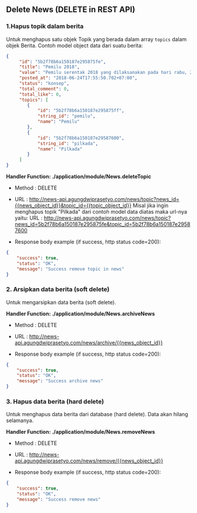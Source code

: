 ## Delete News (DELETE in REST API)

### 1.Hapus topik dalam berita
Untuk menghapus satu objek Topik yang berada dalam array ```topics``` dalam objek Berita.
Contoh model object data dari suatu berita:
```json
{
	 "id": "5b2f78b6a150187e295875fe",
	 "title": "Pemilu 2018",
	 "value": "Pemilu serentak 2018 yang dilaksanakan pada hari rabu, 27 Juni 2018 mendatang dikabarkan aman....",
	 "posted_at": "2018-06-24T17:55:50.702+07:00",
	 "status": "konsep",
	 "total_comment": 0,
	 "total_like": 0,
	 "topics": [
	 	{
	 		"id": "5b2f78b6a150187e295875ff",
	 		"string_id": "pemilu",
	 		"name": "Pemilu"
	 	},
	 	{
	 		"id": "5b2f78b6a150187e29587600",
	 		"string_id": "pilkada",
	 		"name": "Pilkada"
	 	}
	 ]
}
```
**Handler Function: ./application/module/News.deleteTopic** 

* Method : DELETE
* URL : http://news-api.agungdwiprasetyo.com/news/topic?news_id={{news_object_id}}&topic_id={{topic_object_id}}
Misal jika ingin menghapus topik "Pilkada" dari contoh model data diatas maka url-nya yaitu: URL : http://news-api.agungdwiprasetyo.com/news/topic?news_id=5b2f78b6a150187e295875fe&topic_id=5b2f78b6a150187e29587600

* Response body example (if success, http status code=200):
```json
{
    "success": true,
    "status": "OK",
    "message": "Success remove topic in news"
}
```

### 2. Arsipkan data berita (soft delete)

Untuk mengarsipkan data berita (soft delete).

**Handler Function: ./application/module/News.archiveNews** 

* Method : DELETE
* URL : http://news-api.agungdwiprasetyo.com/news/archive/{{news_object_id}}

* Response body example (if success, http status code=200):
```json
{
    "success": true,
    "status": "OK",
    "message": "Success archive news"
}
```

### 3. Hapus data berita (hard delete)

Untuk menghapus data berita dari database (hard delete). Data akan hilang selamanya.

**Handler Function: ./application/module/News.removeNews**

* Method : DELETE
* URL : http://news-api.agungdwiprasetyo.com/news/remove/{{news_object_id}}

* Response body example (if success, http status code=200):
```json
{
    "success": true,
    "status": "OK",
    "message": "Success remove news"
}
```
